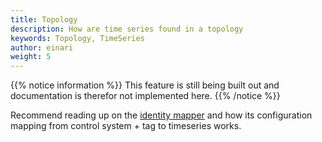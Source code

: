 ```yaml
---
title: Topology
description: How are time series found in a topology
keywords: Topology, TimeSeries
author: einari
weight: 5
---
```

{{% notice information %}}
This feature is still being built out and documentation is therefor
not implemented here.
{{% /notice %}}

Recommend reading up on the [identity mapper](/timeseries/identitymapper) and
how its configuration mapping from control system + tag to timeseries works.
